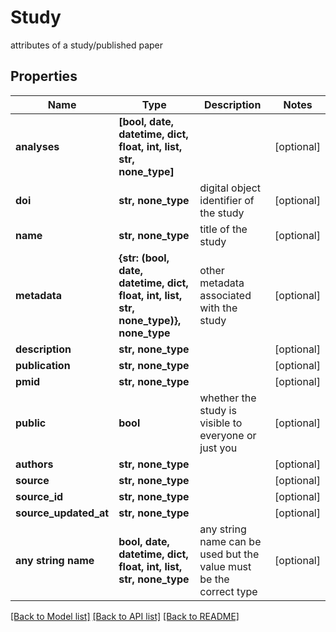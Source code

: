 # Study

attributes of a study/published paper

## Properties
Name | Type | Description | Notes
------------ | ------------- | ------------- | -------------
**analyses** | **[bool, date, datetime, dict, float, int, list, str, none_type]** |  | [optional] 
**doi** | **str, none_type** | digital object identifier of the study | [optional] 
**name** | **str, none_type** | title of the study | [optional] 
**metadata** | **{str: (bool, date, datetime, dict, float, int, list, str, none_type)}, none_type** | other metadata associated with the study | [optional] 
**description** | **str, none_type** |  | [optional] 
**publication** | **str, none_type** |  | [optional] 
**pmid** | **str, none_type** |  | [optional] 
**public** | **bool** | whether the study is visible to everyone or just you | [optional] 
**authors** | **str, none_type** |  | [optional] 
**source** | **str, none_type** |  | [optional] 
**source_id** | **str, none_type** |  | [optional] 
**source_updated_at** | **str, none_type** |  | [optional] 
**any string name** | **bool, date, datetime, dict, float, int, list, str, none_type** | any string name can be used but the value must be the correct type | [optional]

[[Back to Model list]](../README.md#documentation-for-models) [[Back to API list]](../README.md#documentation-for-api-endpoints) [[Back to README]](../README.md)


